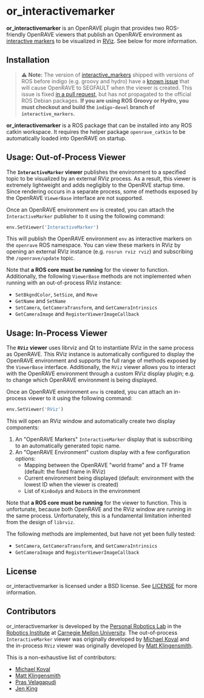 # or_interactivemarker #

**or_interactivemarker** is an OpenRAVE plugin that provides two ROS-friendly OpenRAVE
viewers that publish an OpenRAVE environment as
[interactive markers](http://wiki.ros.org/interactive_markers)
to be visualized in
[RViz](http://wiki.ros.org/rviz). See below for more information.


## Installation ##

> :warning: **Note:** The version of [interactive_markers](http://wiki.ros.org/interactive_markers)
> shipped with versions of ROS before indigo (e.g. groovy and hydro) have a
> [known issue](https://github.com/ros-visualization/interactive_markers/issues/18)
> that will cause OpenRAVE to SEGFAULT when the viewer is created. This issue is fixed
> [in a pull request](https://github.com/ros-visualization/interactive_markers/pull/19),
> but has not propagated to the official ROS Debian packages. **If you are using
> ROS Groovy or Hydro, you must checkout and build the `indigo-devel` branch of
> `interactive_markers`.**

**or_interactivemarker** is a ROS package that can be installed into any ROS catkin workspace.  It requires the helper package `openrave_catkin` to be automatically loaded into OpenRAVE on startup.

## Usage: Out-of-Process Viewer ##

The **`InteractiveMarker` viewer** publishes the environment to a specified
topic to be visualized by an external RViz process. As a result, this viewer is
extremely lightweight and adds negligibly to the OpenRVE startup time. Since
rendering occurs in a separate process, some of methods exposed by the OpenRAVE
`ViewerBase` interface are not supported.

Once an OpenRAVE environment `env` is created, you can attach the
`InteractiveMarker` publisher to it using the following command:

```python
env.SetViewer('InteractiveMarker')
```

This will publish the OpenRAVE environment `env` as interactive markers on the
`openrave` ROS namespace. You can view these markers in RViz by opening an
external RViz instance (e.g. `rosrun rviz rviz`) and subscribing the
`/openrave/update` topic.

Note that **a ROS core must be running** for the viewer to function.
Additionally, the following `ViewerBase` methods are not implemented when
running with an out-of-process RViz instance:

- `SetBkgndColor`, `SetSize`, and `Move`
- `GetName` and `SetName`
- `SetCamera`, `GetCameraTransform`, and `GetCameraIntrinsics`
- `GetCameraImage` and `RegisterViewerImageCallback`


## Usage: In-Process Viewer ##
The **`RViz` viewer**  uses librviz and Qt to instantiate RViz in the same
process as OpenRAVE. This RViz instance is automatically configured to display
the OpenRAVE environment and supports the full range of methods exposed by the
`ViewerBase` interface. Additionally, the `RViz` viewer allows you to interact
with the OpenRAVE environment through a custom RViz display plugin; e.g. to
change which OpenRAVE environment is being displayed.

Once an OpenRAVE environment `env` is created, you can attach an in-process
viewer to it using the following command:

```python
env.SetViewer('RViz')
```

This will open an RViz window and automatically create two display components:

1. An "OpenRAVE Markers" `InteractiveMarker` display that is subscribing to an
   automatically generated topic name.
2. An "OpenRAVE Environment" custom display with a few configuration options:
    - Mapping between the OpenRAVE "world frame" and a TF frame (default: the
      fixed frame in RViz)
    - Current environment being displayed (default: environment with the lowest
      ID when the viewer is created)
    - List of `KinBody`s and `Robot`s in the environment

Note that **a ROS core must be running** for the viewer to function. This is
unfortunate, because both OpenRAVE and the RViz window are running in the same
process. Unfortunately, this is a fundamental limitation inherited from the
design of `librviz`.

The following methods are implemented, but have not yet been fully tested:

- `SetCamera`, `GetCameraTransform`, and `GetCameraIntrinsics`
- `GetCameraImage` and `RegisterViewerImageCallback`
 

## License ##

or_interactivemarker is licensed under a BSD license. See [LICENSE](LICENSE) for more
information.


## Contributors ##

or_interactivemarker is developed by the
[Personal Robotics Lab](https://personalrobotics.ri.cmu.edu) in the [Robotics
Institute](https://www.ri.cmu.edu) at [Carnegie Mellon
University](http://www.cmu.edu). The out-of-process `InteractiveMarker` viewer
was originally developed by
[Michael Koval](https://github.com/mkoval)
and the in-process `RViz` viewer was originally developed by
[Matt Klingensmith](https://github.com/mklingen).

This is a non-exhaustive list of contributors:
- [Michael Koval](https://github.com/mkoval)
- [Matt Klingensmith](https://github.com/mklingen)
- [Pras Velagapudi](https://github.com/psigen)
- [Jen King](https://github.com/jeking04)

